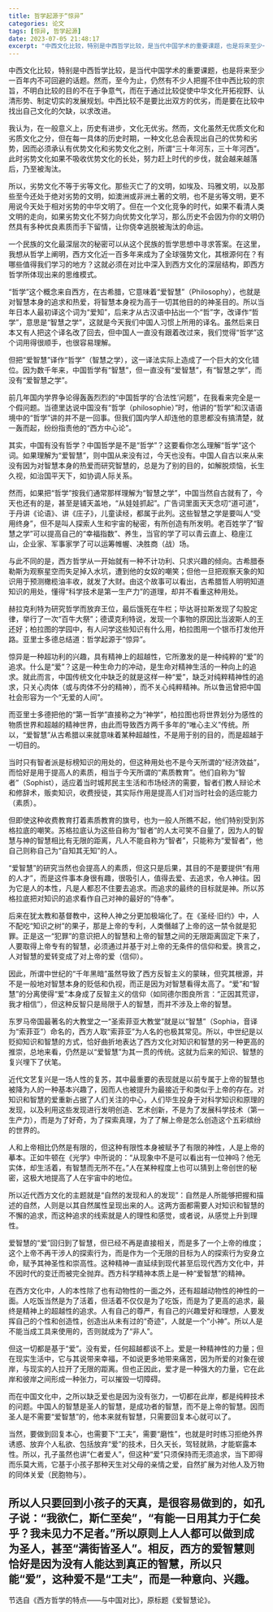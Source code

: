 ```yaml
---
title: 哲学起源于“惊异”
categories: 论文
tags: [惊异, 哲学起源]
date: 2023-07-05 21:48:17
excerpt: "中西文化比较，特别是中西哲学比较，是当代中国学术的重要课题，也是将来至少一百年内不可回避的话题。然而，至今为止，仍然有不少人把握不住中西比较的宗旨，不明白比较的目的不在于争意气，而在于通过比较促使中华文化开拓视野、认清形势、制定切实的发展规划。中西比较不是要比出双方的优劣，而是要在比较中找出自己文化的欠缺，以求改进。"
---
```

中西文化比较，特别是中西哲学比较，是当代中国学术的重要课题，也是将来至少一百年内不可回避的话题。然而，至今为止，仍然有不少人把握不住中西比较的宗旨，不明白比较的目的不在于争意气，而在于通过比较促使中华文化开拓视野、认清形势、制定切实的发展规划。中西比较不是要比出双方的优劣，而是要在比较中找出自己文化的欠缺，以求改进。

我认为，在一般意义上，历史有进步，文化无优劣。然而，文化虽然无优质文化和劣质文化之分，但在每一具体的历史时期，一种文化总会表现出自己的优势和劣势，因而必须承认有优势文化和劣势文化之别，所谓“三十年河东，三十年河西”。此时劣势文化如果不吸收优势文化的长处，努力赶上时代的步伐，就会越来越落后，乃至被淘汰。

所以，劣势文化不等于劣等文化。那些灭亡了的文明，如埃及、玛雅文明，以及那些至今还处于绝对劣势的文明，如澳洲或非洲土著的文明，也不是劣等文明，更不用说今天处于相对劣势的中华文明了。但在一个文化竞争的时代，如果不看清人类文明的走向，如果劣势文化不努力向优势文化学习，那么历史不会因为你的文明仍然具有多种优良素质而手下留情，让你侥幸逃脱被淘汰的命运。

一个民族的文化最深层次的秘密可以从这个民族的哲学思想中寻求答案。在这里，我想从哲学上阐明，西方文化近一百多年来成为了全球强势文化，其根源何在？有哪些值得我们学习的地方？这就必须在对比中深入到西方文化的深层结构，即西方哲学所体现出来的思维模式。

“哲学”这个概念来自西方，在古希腊，它意味着“爱智慧”（Philosophy），也就是对智慧本身的追求和热爱，将智慧本身视为高于一切其他目的的神圣目的。所以当年日本人最初译这个词为“爱知”，后来才从古汉语中拈出一个“哲”字，改译作“哲学”，意思是“智慧之学”，这就是今天我们中国人习惯上所用的译名。虽然后来日本又有人把这个译名改了回去，但中国人一直没有跟着改过来，我们觉得“哲学”这个词用得很顺手，也很容易理解。

但把“爱智慧”译作“哲学”（智慧之学），这一译法实际上造成了一个巨大的文化错位。因为数千年来，中国哲学有“智慧”，但一直没有“爱智慧”，有“智慧之学”，而没有“爱智慧之学”。

前几年国内学界争论得轰轰烈烈的“中国哲学的‘合法性’问题”，在我看来完全是一个假问题。当德里达说中国没有“哲学（philosophie）”时，他讲的“哲学”和汉语语境中的“哲学”讲的并不是一回事。但我们国内学人却连他的意思都没有搞清楚，就一轰而起，纷纷指责他的“西方中心论”。

其实，中国有没有哲学？中国哲学是不是“哲学”？这要看你怎么理解“哲学”这个词。如果理解为“爱智慧”，则中国从来没有过，今天也没有。中国人自古以来从来没有因为对智慧本身的热爱而研究智慧的，总是为了别的目的，如解脱烦恼，长生久视，如治国平天下，如协调人际关系。

然而，如果把“哲学”按我们通常那样理解为“智慧之学”，中国当然自古就有了，今天也还有的是，甚至是铺天盖地，“从娃娃抓起”。广告词里面天天念叨“道可道”，于丹讲《论语》、讲《庄子》，儿童读经，都属于此列。这些智慧之学是要叫人“受用终身”，但不是叫人探索人生和宇宙的秘密，有所创造有所发明。老百姓学了“智慧之学”可以提高自己的“幸福指数”、养生，当官的学了可以青云直上、稳座江山，企业家、军事家学了可以运筹帷幄、决胜商（战）场。

与此不同的是，西方哲学从一开始就有一种不计功利、只求兴趣的倾向。古希腊泰勒斯为观察星空而失足掉入水坑，遭到他的女奴的嘲笑；但他一旦把观察天象的知识用于预测橄榄油丰收，就发了大财。由这个故事可以看出，古希腊哲人明明知道知识的用处，懂得“科学技术是第一生产力”的道理，却并不看重这种用处。

赫拉克利特为研究哲学而放弃王位，最后饿死在牛栏；毕达哥拉斯发现了勾股定律，举行了一次“百牛大祭”；德谟克利特说，发现一个事物的原因比当波斯人的王还好；柏拉图的学园中，有人问学这些知识有什么用，柏拉图用一个银币打发他开路。亚里士多德总结道：哲学起源于“惊异”。

惊异是一种超功利的兴趣，具有精神上的超越性，它所激发的是一种纯粹的“爱”的追求。什么是“爱”？这是一种生命力的冲动，是生命对精神生活的一种向上的追求。就此而言，中国传统文化中缺乏的就是这样一种“爱”，缺乏对纯粹精神性的追求，只关心肉体（或与肉体不分的精神），而不关心纯粹精神。所以鲁迅曾把中国社会形容为一个“无爱的人间”。

而亚里士多德把他的“第一哲学”直接称之为“神学”，柏拉图也将世界划分为感性的物质世界和超越的精神世界，由此而导致西方两千多年的“唯心主义”传统。所以，“爱智慧”从古希腊以来就意味着某种超越性，不是用于别的目的，而是超越于一切目的。

当时只有智者派是标榜知识的用处的，但这种用处也不是今天所谓的“经济效益”，而恰好是用于提高人的素质，相当于今天所谓的“素质教育”。他们自称为“智者”（Sophist），适应着当时城邦民主生活和市场经济的需要，智者们教人辩论术和修辞术，贩卖知识，收费授徒，其实际作用是提高人们对当时社会的适应能力（素质）。

但即使这种收费教育打着素质教育的旗号，也为一般人所瞧不起，他们特别受到苏格拉底的嘲笑。苏格拉底认为这些自称为“智者”的人太可笑不自量了，因为人的智慧与神的智慧相比有无限的距离，凡人不能自称为“智者”，只能称为“爱智者”，他自己则称自己为“自知其无知”的人。

“爱智慧”的研究当然也会提高人的素质，但这只是后果，其目的不是要提供“有用的人才”，而是这件事本身很有趣，很吸引人，值得去爱、去追求，令人神往。因为它是人的本性，凡是人都忍不住要去追求。而追求的最终的目标就是神。所以苏格拉底把对知识的追求看作自己对神的最好的“侍奉”。

后来在犹太教和基督教中，这种人神之分更加极端化了。在《圣经·旧约》中，人不配吃“知识之树”的果子，那是上帝的专利，人类僭越了上帝的这一禁令就是犯罪。正是这一“犯罪”的意识把人的智慧和上帝的智慧之间的无限距离固定下来了，人要取得上帝专有的智慧，必须通过并基于对上帝的无条件的信仰和爱。换言之，人对智慧的爱转变成了对上帝的爱（信仰）。

因此，所谓中世纪的“千年黑暗”虽然导致了西方反智主义的蒙昧，但究其根源，并不是一般地对智慧本身的贬低和仇视，而正是因为对智慧看得太高了。“爱”和“智慧”的分离使得“爱”本身成了反智主义的信仰（如同德尔图良所言：“正因其荒谬，我才相信”），但这种反智只是局限于人的智慧，而并不涉及上帝的智慧。

东罗马帝国最著名的大教堂之一“圣索菲亚大教堂”就是以“智慧”（Sophia，音译为“索菲亚”）命名的，西方人取“索菲亚”为人名的也极其常见。所以，中世纪是以贬抑知识和智慧的方式，恰好曲折地表达了西方文化对知识和智慧的另一种更高的推崇，总地来看，仍然是以“爱智慧”为其一贯的传统。这就为后来的知识、智慧的复兴埋下了伏笔。

近代文艺复兴是一场人性的复苏，其中最重要的表现就是以前专属于上帝的智慧也被降为人的一种基本兴趣了，因而人也被提升为最接近于和类似于上帝的存在。对知识和智慧的爱重新占据了人们关注的中心，人们毕生投身于对科学知识和原理的发现，以及利用这些发现进行发明创造、艺术创新，不是为了发展科学技术（第一生产力），而是为了好奇，为了探索真理，为了了解上帝是怎么创造这个五彩缤纷的世界的。

人和上帝相比仍然是有限的，但这种有限性本身被赋予了有限的神性，人是上帝的摹本。正如牛顿在《光学》中所说的：“从现象中不是可以看出有一位神吗？他无实体，却生活着，有智慧而无所不在。”人在某种程度上也可以猜到上帝创世的秘密，这极大地提高了人在宇宙中的地位。

所以近代西方文化的主题就是“自然的发现和人的发现”：自然是人所能够把握和描述的自然，人则是以其自然属性呈现出来的人。这两方面都需要人对知识和智慧的不懈的追求，而这种追求的线索就是人的理性和感觉，或者说，从感觉上升到理性。

爱智慧的“爱”回归到了智慧，但已经不再是直接相关，而是多了一个上帝的维度；这个上帝不再干涉人的探索行为，而是作为一个无限的目标为人的探索行为安身立命，赋予其神圣性和崇高性。这种精神一直延续到现代甚至后现代西方文化中，并不因时代的变迁而被完全抛弃。西方科学精神本质上是一种“爱智慧”的精神。

在西方文化中，人的本性除了也有动物性的一面之外，还有超越动物性的神性的一面。人吃饭当然是为了活着，但活着不仅仅是为了吃饭，而是为了更高的追求，最终是精神上的超越性的追求。人有自己的尊严，有自己的兴趣爱好和理想，人要发挥自己的个性和创造性，创造出从未有过的“奇迹”，人就是一个“小神”。所以人是不能当成工具来使用的，否则就成为了“非人”。

但这一切都是基于“爱”。没有爱，任何超越都谈不上。爱是一种精神性的力量；但在现实生活中，它与其说带来幸福，不如说更多地带来痛苦，因为所爱的对象在彼岸，与现实的人拉开了无限的距离。但也正因此，爱才是一种强大的力量，它在此岸和彼岸之间形成一种张力，可以摧毁一切障碍。

而在中国文化中，之所以缺乏爱也是因为没有张力，一切都在此岸，都是纯粹技术的问题。中国人的智慧是圣人的智慧，是成功者的智慧，而不是上帝的智慧。因而圣人是不需要“爱智慧”的，他本来就有智慧，只需要回复本心就可以了。

当然，要做到回复本心，也需要下“工夫”，需要“磨性”，也就是时时练习拒绝外界诱惑、放弃个人私欲、包括放弃“爱”的技术，日久天长，驾轻就熟，才能崭露本性。所以，孔子虽然也讲“仁者爱人”，但这种“爱”只须保持而无须追求，当下即得而乐莫大焉，它基于小孩子那种天生对父母的亲情之爱，自然扩展为对他人及万物的同体关爱（民胞物与）。

所以人只要回到小孩子的天真，是很容易做到的，如孔子说：“我欲仁，斯仁至矣”，“有能一日用其力于仁矣乎？我未见力不足者。”所以原则上人人都可以做到成为圣人，甚至“满街皆圣人”。相反，西方的爱智慧则恰好是因为没有人能达到真正的智慧，所以只能“爱”，这种爱不是“工夫”，而是一种意向、兴趣。
---------
节选自《西方哲学的特点——与中国对比》，原标题《爱智慧论》。
